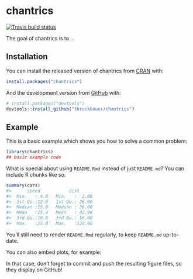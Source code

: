 
<!-- README.md is generated from README.Rmd. Please edit that file -->

# chantrics

<!-- badges: start -->

[![Travis build
status](https://travis-ci.com/tbruckbauer/chantrics.svg?token=w8TadkqrUK2xbsPmJ7ty&branch=master)](https://travis-ci.com/tbruckbauer/chantrics)
<!-- badges: end -->

The goal of chantrics is to …

## Installation

You can install the released version of chantrics from
[CRAN](https://CRAN.R-project.org) with:

``` r
install.packages("chantrics")
```

And the development version from [GitHub](https://github.com/) with:

``` r
# install.packages("devtools")
devtools::install_github("tbruckbauer/chantrics")
```

## Example

This is a basic example which shows you how to solve a common problem:

``` r
library(chantrics)
## basic example code
```

What is special about using `README.Rmd` instead of just `README.md`?
You can include R chunks like so:

``` r
summary(cars)
#>      speed           dist       
#>  Min.   : 4.0   Min.   :  2.00  
#>  1st Qu.:12.0   1st Qu.: 26.00  
#>  Median :15.0   Median : 36.00  
#>  Mean   :15.4   Mean   : 42.98  
#>  3rd Qu.:19.0   3rd Qu.: 56.00  
#>  Max.   :25.0   Max.   :120.00
```

You’ll still need to render `README.Rmd` regularly, to keep `README.md`
up-to-date.

You can also embed plots, for example:

In that case, don’t forget to commit and push the resulting figure
files, so they display on GitHub\!
